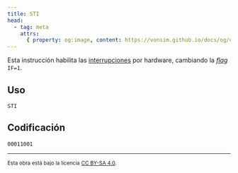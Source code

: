 ```yaml
---
title: STI
head:
  - tag: meta
    attrs:
      { property: og:image, content: https://vonsim.github.io/docs/og/cpu/instructions/sti.png }
---
```


Esta instrucción habilita las [interrupciones](/VonSim8/docs/cpu/#interrupciones) por hardware, cambiando la [_flag_](/VonSim8/docs/cpu/#flags) `IF=1`.

## Uso

```vonsim
STI
```

## Codificación

`00011001`

---

<small>Esta obra está bajo la licencia <a target="_blank" rel="license noopener noreferrer" href="http://creativecommons.org/licenses/by-sa/4.0/">CC BY-SA 4.0</a>.</small>
